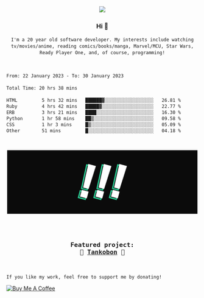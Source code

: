 <div align="center">
  <img src="https://media4.giphy.com/media/Nx0rz3jtxtEre/giphy.gif" width="auto" height="100px">
  <h3>Hi 👋</h3>
  <p><code>I'm a 20 year old software developer. My interests include watching tv/movies/anime, reading comics/books/manga, Marvel/MCU, Star Wars, Ready Player One, and, of course, programming!</code></p>
  <br>
</div>



```text
From: 22 January 2023 - To: 30 January 2023

Total Time: 20 hrs 38 mins

HTML         5 hrs 32 mins   ██████▓░░░░░░░░░░░░░░░░░░   26.81 %
Ruby         4 hrs 42 mins   █████▓░░░░░░░░░░░░░░░░░░░   22.77 %
ERB          3 hrs 21 mins   ████░░░░░░░░░░░░░░░░░░░░░   16.30 %
Python       1 hr 58 mins    ██▒░░░░░░░░░░░░░░░░░░░░░░   09.58 %
CSS          1 hr 3 mins     █▒░░░░░░░░░░░░░░░░░░░░░░░   05.09 %
Other        51 mins         █░░░░░░░░░░░░░░░░░░░░░░░░   04.18 %
```



<pre>
  <p align="center"><a href="https://tankobon.fly.dev"><img src="https://github.com/crxssed7/tankobon/raw/master/brand/header.png?raw=true" width="500px" height="auto" /></a></p>
  <h3 align="center"> Featured project: <br>📖 <a href="https://tankobon.fly.dev">Tankobon</a> 📖</h3>
</pre>

`If you like my work, feel free to support me by donating!`

<a href="https://www.buymeacoffee.com/crxssed" target="_blank"><img src="https://cdn.buymeacoffee.com/buttons/v2/default-yellow.png" alt="Buy Me A Coffee" style="height: 60px !important;width: 217px !important;" ></a>
